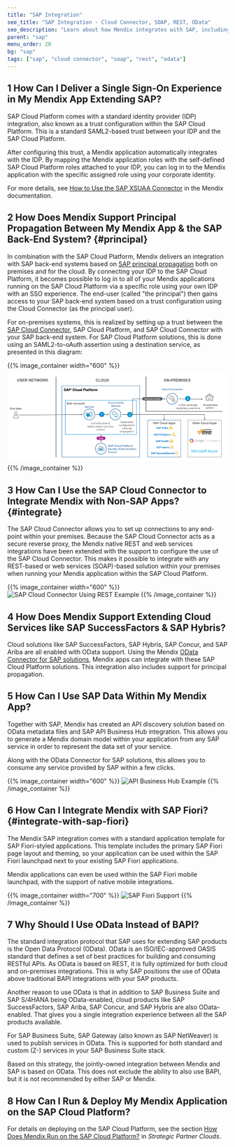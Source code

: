 ```yaml
---
title: "SAP Integration"
seo_title: "SAP Integration - Cloud Connector, SOAP, REST, OData"
seo_description: "Learn about how Mendix integrates with SAP, including a single sign-on experience, using the SAP Cloud Connector, support for extending cloud services, & more."
parent: "sap"
menu_order: 20
bg: "sap"
tags: ["sap", "cloud connector", "soap", "rest", "odata"]
---
```


## 1 How Can I Deliver a Single Sign-On Experience in My Mendix App Extending SAP?

SAP Cloud Platform comes with a standard identity provider (IDP) integration, also known as a trust configuration within the SAP Cloud Platform. This is a standard SAML2-based trust between your IDP and the SAP Cloud Platform.

After configuring this trust, a Mendix application automatically integrates with the IDP. By mapping the Mendix application roles with the self-defined SAP Cloud Platform roles attached to your IDP, you can log in to the Mendix application with the specific assigned role using your corporate identity.

For more details, see [How to Use the SAP XSUAA Connector](https://docs.mendix.com/partners/sap/use-sap-xsuaa-connector) in the Mendix documentation.

## 2 How Does Mendix Support Principal Propagation Between My Mendix App & the SAP Back-End System? {#principal}

In combination with the SAP Cloud Platform, Mendix delivers an integration with SAP back-end systems based on [SAP principal propagation](https://cloudplatform.sap.com/scenarios/usecases/principal-propagation.html) both on premises and for the cloud. By connecting your IDP to the SAP Cloud Platform, it becomes possible to log in to all of your Mendix applications running on the SAP Cloud Platform via a specific role using your own IDP with an SSO experience. The end-user (called "the principal") then gains access to your SAP back-end system based on a trust configuration using the Cloud Connector (as the principal user).

For on-premises systems, this is realized by setting up a trust between the [SAP Cloud Connector](https://docs.mendix.com/partners/sap/sap-cloud-connector), SAP Cloud Platform, and SAP Cloud Connector with your SAP back-end system. For SAP Cloud Platform solutions, this is done using an SAML2-to-oAuth assertion using a destination service, as presented in this diagram:

{{% image_container width="600" %}}
![Principal Propagation Support with SAP](attachments/dev_principal_prop_solution_diagram.png)
{{% /image_container %}}

## 3 How Can I Use the SAP Cloud Connector to Integrate Mendix with Non-SAP Apps? {#integrate}

The SAP Cloud Connector allows you to set up connections to any end-point within your premises. Because the SAP Cloud Connector acts as a secure reverse proxy, the Mendix native REST and web services integrations have been extended with the support to configure the use of the SAP Cloud Connector. This makes it possible to integrate with any REST-based or web services (SOAP)-based solution within your premises when running your Mendix application within the SAP Cloud Platform.

{{% image_container width="600" %}}
![SAP Cloud Connector Using REST Example](attachments/rest-to-non-sap.png)
{{% /image_container %}}

## 4 How Does Mendix Support Extending Cloud Services like SAP SuccessFactors & SAP Hybris?

Cloud solutions like SAP SuccessFactors, SAP Hybris, SAP Concur, and SAP Ariba are all enabled with OData support. Using the Mendix [OData Connector for SAP solutions](https://appstore.home.mendix.com/link/app/74525/), Mendix apps can integrate with these SAP Cloud Platform solutions. This integration also includes support for principal propagation.

## 5 How Can I Use SAP Data Within My Mendix App?

Together with SAP, Mendix has created an API discovery solution based on OData metadata files and SAP API Business Hub integration. This allows you to generate a Mendix domain model within your application from any SAP service in order to represent the data set of your service.

Along with the OData Connector for SAP solutions, this allows you to consume any service provided by SAP within a few clicks.

{{% image_container width="600" %}}
![API Business Hub Example](attachments/api_business_hub_mg.png )
{{% /image_container %}}

## 6 How Can I Integrate Mendix with SAP Fiori? {#integrate-with-sap-fiori}

The Mendix SAP integration comes with a standard application template for SAP Fiori-styled applications. This template includes the primary SAP Fiori page layout and theming, so your application can be used within the SAP Fiori launchpad next to your existing SAP Fiori applications.

Mendix applications can even be used within the SAP Fiori mobile launchpad, with the support of native mobile integrations.

{{% image_container width="700" %}}
![SAP Fiori Support ](attachments/sapfiorisupport.png)
{{% /image_container %}}

## 7 Why Should I Use OData Instead of BAPI?

The standard integration protocol that SAP uses for extending SAP products is the Open Data Protocol (OData). OData is an ISO/IEC-approved OASIS standard that defines a set of best practices for building and consuming RESTful APIs. As OData is based on REST, it is fully optimized for both cloud and on-premises integrations. This is why SAP positions the use of OData above traditional BAPI integrations with your SAP products.

Another reason to use OData is that in addition to SAP Business Suite and SAP S/4HANA being OData-enabled, cloud products like SAP SuccessFactors, SAP Ariba, SAP Concur, and SAP Hybris are also OData-enabled. That gives you a single integration experience between all the SAP products available.

For SAP Business Suite, SAP Gateway (also known as SAP NetWeaver) is used to publish services in OData. This is supported for both standard and custom (Z-) services in your SAP Business Suite stack.

Based on this strategy, the jointly-owned integration between Mendix and SAP is based on OData. This does not  exclude the ability to also use BAPI, but it is not recommended by either SAP or Mendix.

## 8 How Can I Run & Deploy My Mendix Application on the SAP Cloud Platform?

For details on deploying on the SAP Cloud Platform, see the section [How Does Mendix Run on the SAP Cloud Platform?](../app-capabilities/strategic-partner-cloud#running-sap-cloud) in *Strategic Partner Clouds*.
